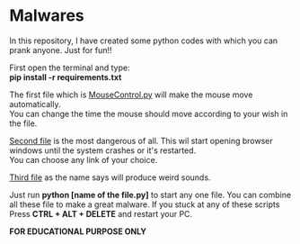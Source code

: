 # Malwares
In this repository, I have created some python codes with which you can prank anyone. Just for fun!!

First open the terminal and type:\
**pip install -r requirements.txt**


The first file which is [MouseControl.py](MouseControl.py) will make the mouse move
automatically. \
You can change the time the mouse should move according to your wish in the file.

[Second file](Webbrowser.py) is the most dangerous of all. This wil start opening browser
windows until the system crashes or it's restarted. \
You can choose any link of your choice.

 [Third file](weird_sounds.py) as the name says will produce weird sounds.
 
 
Just run **python [name of the file.py]** to start any one file.
You can combine all these file to make a great malware.
If you stuck at any of these scripts Press **CTRL + ALT + DELETE** and restart your PC.

**FOR EDUCATIONAL PURPOSE ONLY**
